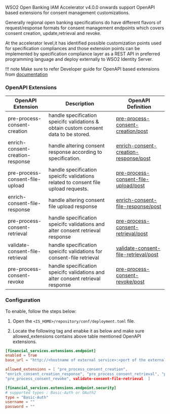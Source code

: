 WSO2 Open Banking IAM Accelerator v4.0.0 onwards support OpenAPI based extensions for consent management customizations.

Generally regional open banking specifications do have different flavors of request/response formats for consent management
endpoints which covers consent creation, update,retrieval and revoke.

At the accelerator level,it has identified possible customization points used for specification
compliances and those extension points can be implemented by specification compliance layer as a REST
API in preferred programming language and deploy externally to WSO2 Identity Server.

!!! note
    Make sure to refer  Developer guide for OpenAPI based extensions from [documentation](../develop/openapi-extensions-developer-guide.md)

### OpenAPI Extensions
| OpenAPI Extension                | Description                                                                       | OpenAPI Definition                                                                                                                                                       |
|----------------------------------|-----------------------------------------------------------------------------------|--------------------------------------------------------------------------------------------------------------------------------------------------------------------------|
| pre-process-consent-creation     | handle specification speicifc validations & obtain custom consent data to be stored. | [pre-process-consent-creation/post](https://ob.docs.wso2.com/en/latest/references/accelerator-extensions-api/#tag/Consent/paths/~1pre-process-consent-creation/post)     |
| enrich-consent-creation-response | handle altering consent response according to specification.                      | [enrich-consent-creation-response/post](https://ob.docs.wso2.com/en/latest/references/accelerator-extensions-api/#tag/Consent/paths/~1pre-process-consent-creation/post) |
| pre-process-consent-file-upload  | handle specification speicifc  validations related to consent file upload requests. | [pre-process-consent-file-upload/post](https://ob.docs.wso2.com/en/latest/references/accelerator-extensions-api/#tag/Consent/paths/~1pre-process-consent-creation/post)  |
| enrich-consent-file-response     | handle altering consent file upload response                                      | [enrich-consent-file-response/post](https://ob.docs.wso2.com/en/latest/references/accelerator-extensions-api/#tag/Consent/paths/~1pre-process-consent-creation/post)     |
| pre-process-consent-retrieval    | handle specification speicifc validations and alter consent retrieval response    | [pre-process-consent-retrieval/post](https://ob.docs.wso2.com/en/latest/references/accelerator-extensions-api/#tag/Consent/paths/~1pre-process-consent-creation/post)    |
| validate-consent-file-retrieval  | handle specification speicifc validations for consent-file retrieval              | [validate-consent-file-retrieval/post](https://ob.docs.wso2.com/en/latest/references/accelerator-extensions-api/#tag/Consent/paths/~1pre-process-consent-creation/post)  |
| pre-process-consent-revoke       | handle specification speicifc validations and alter consent retrieval response    | [pre-process-consent-revoke/post](https://ob.docs.wso2.com/en/latest/references/accelerator-extensions-api/#tag/Consent/paths/~1pre-process-consent-creation/post)       |

### Configuration 

To enable, follow the steps below:

1. Open the `<IS_HOME>/repository/conf/deployment.toml` file.
    
2. Locate the following tag and enabke it as below and make sure allowed_extensions contains above table mentioned OpenAPI extensions.

``` toml
[financial_services.extensions.endpoint]
enabled = true
base_url = "http://<hostname of external service>:<port of the external service>/api/reference-implementation/ob/uk"

allowed_extensions = [ "pre_process_consent_creation",
"enrich_consent_creation_response", "pre_process_consent_retrieval", "pre_process_consent_file_upload", "enrich-consent-file-response"
"pre_process_consent_revoke", validate-consent-file-retrieval  ]

[financial_services.extensions.endpoint.security]
# supported types : Basic-Auth or OAuth2
type = "Basic-Auth"
username = ""
password = ""
``` 
